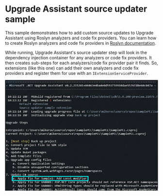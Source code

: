 # Upgrade Assistant source updater sample

This sample demonstrates how to add custom source updates to Upgrade Assistant using Roslyn analyzers and code fix providers. You can learn how to create Roslyn analyzers and code fix providers in [Roslyn documentation](https://docs.microsoft.com/visualstudio/extensibility/getting-started-with-roslyn-analyzers).

While running, Upgrade Assistant's source updater step will look in the dependency injection container for any analyzers or code fix providers. It then creates sub-steps for each analyzers/code fix provider pair it finds. So, extensions (like this one) can add their own analyzers and code fix providers and register them for use with an `IExtensionServiceProvider`.

![Screenshot of custom source updater](./images/CustomSourceUpdater.jpg)